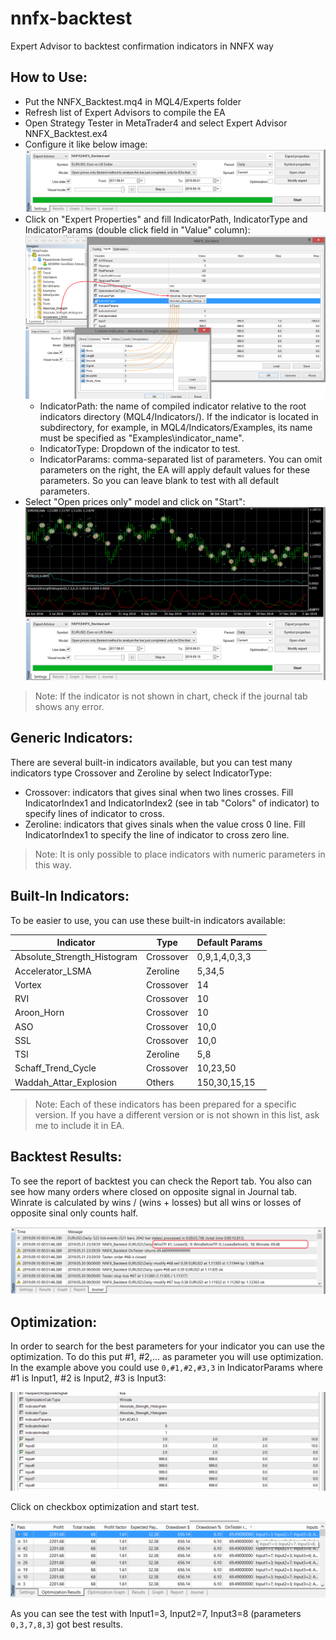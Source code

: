 # nnfx-backtest

Expert Advisor to backtest confirmation indicators in NNFX way

## How to Use:

* Put the NNFX_Backtest.mq4 in MQL4/Experts folder
* Refresh list of Expert Advisors to compile the EA
* Open Strategy Tester in MetaTrader4 and select Expert Advisor NNFX_Backtest.ex4
* Configure it like below image:
![ea strategy tester](./ea_strategy_tester.png)
* Click on "Expert Properties" and fill IndicatorPath, IndicatorType and IndicatorParams (double click field in "Value" column):
![ea properties](./ea_properties.png)
    * IndicatorPath: the name of compiled indicator relative to the root indicators directory (MQL4/Indicators/). If the indicator is located in subdirectory, for example, in MQL4/Indicators/Examples, its name must be specified as "Examples\\indicator_name".
    * IndicatorType: Dropdown of the indicator to test.
    * IndicatorParams: comma-separated list of parameters. You can omit parameters on the right, the EA will apply default values for these parameters. So you can leave blank to test with all default parameters.
* Select "Open prices only" model and click on "Start": 
![ea run](./ea_run.png)

> Note: If the indicator is not shown in chart, check if the journal tab shows any error.

## Generic Indicators:

There are several built-in indicators available, but you can test many indicators type Crossover and Zeroline by select IndicatorType: 

* Crossover: indicators that gives sinal when two lines crosses. Fill IndicatorIndex1 and IndicatorIndex2 (see in tab "Colors" of indicator) to specify lines of indicator to cross.
* Zeroline: indicators that gives sinals when the value cross 0 line. Fill IndicatorIndex1 to specify the line of indicator to cross zero line.

> Note: It is only possible to place indicators with numeric parameters in this way.

## Built-In Indicators:

To be easier to use, you can use these built-in indicators available:

Indicator | Type  | Default Params
--------- | ----- | --------------
Absolute_Strength_Histogram | Crossover | 0,9,1,4,0,3,3
Accelerator_LSMA | Zeroline | 5,34,5
Vortex | Crossover | 14
RVI | Crossover | 10
Aroon_Horn | Crossover | 10
ASO | Crossover | 10,0
SSL | Crossover | 10,0
TSI | Zeroline | 5,8
Schaff_Trend_Cycle | Crossover | 10,23,50
Waddah_Attar_Explosion | Others | 150,30,15,15

> Note: Each of these indicators has been prepared for a specific version. If you have a different version or is not shown in this list, ask me to include it in EA.

## Backtest Results:

To see the report of backtest you can check the Report tab. You also can see how many orders where closed on opposite signal in Journal tab.
Winrate is calculated by wins / (wins + losses) but all wins or losses of opposite sinal only counts half.

![ea results](./ea_results.png)

## Optimization:

In order to search for the best parameters for your indicator you can use the optimization. To do this put #1, #2,... as parameter you will use optimization.
In the example above you could use `0,#1,#2,#3,3` in IndicatorParams where #1 is Input1, #2 is Input2, #3 is Input3:

![ea optimization](./ea_optimization.png)

Click on checkbox optimization and start test.

![ea optimization results](./ea_optimization_results.png)

As you can see the test with Input1=3, Input2=7, Input3=8  (parameters `0,3,7,8,3`) got best results.